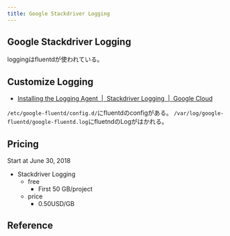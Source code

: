 ```yaml
---
title: Google Stackdriver Logging
---
```


## Google Stackdriver Logging
loggingはfluentdが使われている。

## Customize Logging
* [Installing the Logging Agent  |  Stackdriver Logging  |  Google Cloud](https://cloud.google.com/logging/docs/agent/installation#installing_the_logging_agent)

`/etc/google-fluentd/config.d/`にfluentdのconfigがある。
`/var/log/google-fluentd/google-fluentd.log`にfluetndのLogがはかれる。

## Pricing
Start at June 30, 2018

* Stackdriver Logging
    * free
        * First 50 GB/project
    * price
        * 0.50USD/GB

## Reference

